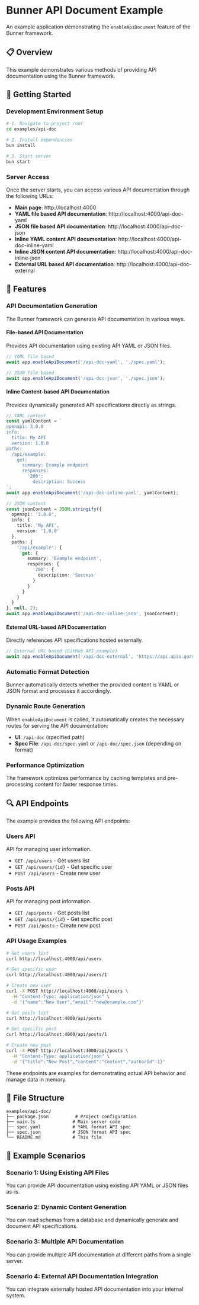 # Bunner API Document Example

An example application demonstrating the `enableApiDocument` feature of the Bunner framework.

## 📋 Overview

This example demonstrates various methods of providing API documentation using the Bunner framework.

## 🚀 Getting Started

### Development Environment Setup

```bash
# 1. Navigate to project root
cd examples/api-doc

# 2. Install dependencies
bun install

# 3. Start server
bun start
```

### Server Access

Once the server starts, you can access various API documentation through the following URLs:

- **Main page**: http://localhost:4000
- **YAML file based API documentation**: http://localhost:4000/api-doc-yaml
- **JSON file based API documentation**: http://localhost:4000/api-doc-json
- **Inline YAML content API documentation**: http://localhost:4000/api-doc-inline-yaml
- **Inline JSON content API documentation**: http://localhost:4000/api-doc-inline-json
- **External URL based API documentation**: http://localhost:4000/api-doc-external

## 🔧 Features

### API Documentation Generation

The Bunner framework can generate API documentation in various ways.

#### File-based API Documentation

Provides API documentation using existing API YAML or JSON files.

```typescript
// YAML file based
await app.enableApiDocument('/api-doc-yaml', './spec.yaml');

// JSON file based
await app.enableApiDocument('/api-doc-json', './spec.json');
```

#### Inline Content-based API Documentation

Provides dynamically generated API specifications directly as strings.

```typescript
// YAML content
const yamlContent = `
openapi: 3.0.0
info:
  title: My API
  version: 1.0.0
paths:
  /api/example:
    get:
      summary: Example endpoint
      responses:
        '200':
          description: Success
`;
await app.enableApiDocument('/api-doc-inline-yaml', yamlContent);

// JSON content
const jsonContent = JSON.stringify({
  openapi: '3.0.0',
  info: {
    title: 'My API',
    version: '1.0.0'
  },
  paths: {
    '/api/example': {
      get: {
        summary: 'Example endpoint',
        responses: {
          '200': {
            description: 'Success'
          }
        }
      }
    }
  }
}, null, 2);
await app.enableApiDocument('/api-doc-inline-json', jsonContent);
```

#### External URL-based API Documentation

Directly references API specifications hosted externally.

```typescript
// External URL based (GitHub API example)
await app.enableApiDocument('/api-doc-external', 'https://api.apis.guru/v2/specs/github.com/1.1.4/openapi.yaml');
```

### Automatic Format Detection

Bunner automatically detects whether the provided content is YAML or JSON format and processes it accordingly.

### Dynamic Route Generation

When `enableApiDocument` is called, it automatically creates the necessary routes for serving the API documentation:

- **UI**: `/api-doc` (specified path)
- **Spec File**: `/api-doc/spec.yaml` or `/api-doc/spec.json` (depending on format)

### Performance Optimization

The framework optimizes performance by caching templates and pre-processing content for faster response times.

## 🔍 API Endpoints

The example provides the following API endpoints:

### Users API

API for managing user information.

- `GET /api/users` - Get users list
- `GET /api/users/{id}` - Get specific user
- `POST /api/users` - Create new user

### Posts API

API for managing post information.

- `GET /api/posts` - Get posts list
- `GET /api/posts/{id}` - Get specific post
- `POST /api/posts` - Create new post

### API Usage Examples

```bash
# Get users list
curl http://localhost:4000/api/users

# Get specific user
curl http://localhost:4000/api/users/1

# Create new user
curl -X POST http://localhost:4000/api/users \
  -H "Content-Type: application/json" \
  -d '{"name":"New User","email":"new@example.com"}'

# Get posts list
curl http://localhost:4000/api/posts

# Get specific post
curl http://localhost:4000/api/posts/1

# Create new post
curl -X POST http://localhost:4000/api/posts \
  -H "Content-Type: application/json" \
  -d '{"title":"New Post","content":"Content","authorId":1}'
```

These endpoints are examples for demonstrating actual API behavior and manage data in memory.

## 📁 File Structure

```
examples/api-doc/
├── package.json          # Project configuration
├── main.ts              # Main server code
├── spec.yaml            # YAML format API spec
├── spec.json            # JSON format API spec
└── README.md            # This file
```

## 🎯 Example Scenarios

### Scenario 1: Using Existing API Files

You can provide API documentation using existing API YAML or JSON files as-is.

### Scenario 2: Dynamic Content Generation

You can read schemas from a database and dynamically generate and document API specifications.

### Scenario 3: Multiple API Documentation

You can provide multiple API documentation at different paths from a single server.

### Scenario 4: External API Documentation Integration

You can integrate externally hosted API documentation into your internal system.
